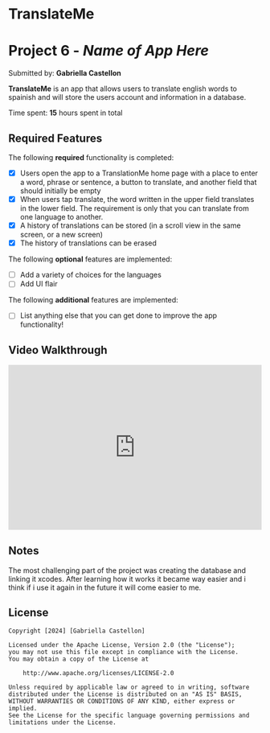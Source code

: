 # TranslateMe
# Project 6 - *Name of App Here*

Submitted by: **Gabriella Castellon**

**TranslateMe** is an app that allows users to translate english words to spainish and will store the users account and information in a database.

Time spent: **15** hours spent in total

## Required Features

The following **required** functionality is completed:

- [x] Users open the app to a TranslationMe home page with a place to enter a word, phrase or sentence, a button to translate, and another field that should initially be empty
- [x] When users tap translate, the word written in the upper field translates in the lower field. The requirement is only that you can translate from one language to another.
- [x] A history of translations can be stored (in a scroll view in the same screen, or a new screen)
- [x] The history of translations can be erased
 
The following **optional** features are implemented:

- [ ] Add a variety of choices for the languages
- [ ] Add UI flair

The following **additional** features are implemented:

- [ ] List anything else that you can get done to improve the app functionality!

## Video Walkthrough

<div style="position: relative; padding-bottom: 64.98194945848375%; height: 0;"><iframe src="https://www.loom.com/embed/dd6f92b6265744bd8ebd31367e7db35c?sid=cfc7dd96-3a63-4519-a551-f9f73268c8aa" frameborder="0" webkitallowfullscreen mozallowfullscreen allowfullscreen style="position: absolute; top: 0; left: 0; width: 100%; height: 100%;"></iframe></div>

## Notes

The most challenging part of the project was creating the database and linking it xcodes. After learning how it works it became way easier and i think if i use it again in the future it will come easier to me.

## License

    Copyright [2024] [Gabriella Castellon]

    Licensed under the Apache License, Version 2.0 (the "License");
    you may not use this file except in compliance with the License.
    You may obtain a copy of the License at

        http://www.apache.org/licenses/LICENSE-2.0

    Unless required by applicable law or agreed to in writing, software
    distributed under the License is distributed on an "AS IS" BASIS,
    WITHOUT WARRANTIES OR CONDITIONS OF ANY KIND, either express or implied.
    See the License for the specific language governing permissions and
    limitations under the License.
